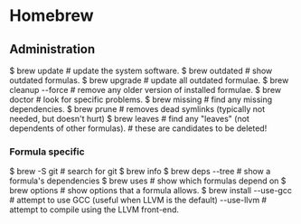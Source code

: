 # Homebrew #

## Administration ##

$ brew update                   # update the system software.
$ brew outdated                 # show outdated formulas.
$ brew upgrade                  # update all outdated formulae.
$ brew cleanup --force          # remove any older version of installed formulae.
$ brew doctor                   # look for specific problems.
$ brew missing                  # find any missing dependencies.
$ brew prune                    # removes dead symlinks (typically not needed, but doesn't hurt)
$ brew leaves                   # find any "leaves" (not dependents of other formulas).
                                # these are candidates to be deleted!

### Formula specific ###

$ brew -S git                   # search for git
$ brew info <formula>
$ brew deps --tree <formula>    # show a formula's dependencies
$ brew uses <formula>           # show which formulas depend on <formula>
$ brew options <formula>        # show options that a formula allows.
$ brew install 
    --use-gcc                   # attempt to use GCC (useful when LLVM is the default)
    --use-llvm                  # attempt to compile using the LLVM front-end.

